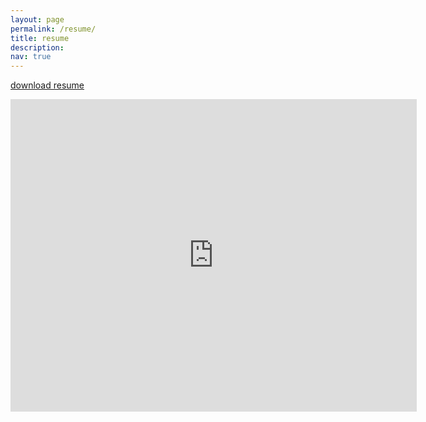 ```yaml
---
layout: page
permalink: /resume/
title: resume
description:
nav: true
---
```

<a href="https://leo-lo.github.io/assets/pdf/Resume_CFBLo.pdf"  target="_blank"> download resume</a>

<embed src="https://leo-lo.github.io/assets/pdf/Resume_CFBLo.pdf" type="application/pdf" width="650px" height="500px" />
